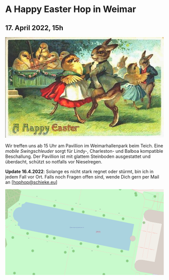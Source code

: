 # **A Happy Easter Hop** in Weimar
## 17. April 2022, 15h
![](dance.jpg)

Wir treffen uns ab 15 Uhr am Pavillion im Weimarhallenpark beim Teich. Eine *mobile Swingschleuder* sorgt für Lindy-, Charleston- und Balboa kompatible Beschallung. Der Pavillion ist mit glattem Steinboden ausgestattet und überdacht, schützt so notfalls vor Nieselregen.

**Update 16.4.2022**: Solange es nicht stark regnet oder stürmt, bin ich in jedem Fall vor Ort. Falls noch Fragen offen sind, wende Dich gern per Mail an [hophop@schieke.eu]

[![Pavillion im Weimarhallenpark](map.svg)](https://www.openstreetmap.org/?mlat=50.98378&mlon=11.32429#map=19/50.98378/11.32429 "Treffpunkt Pavillion im Weimarhallenpark")
